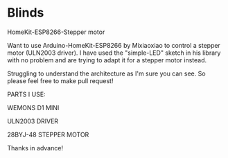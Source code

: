 # Blinds
HomeKit-ESP8266-Stepper motor

Want to use Arduino-HomeKit-ESP8266 by Mixiaoxiao to control a stepper motor (ULN2003 driver).
I have used the "simple-LED" sketch in his library with no problem and are trying to adapt it for a stepper motor instead.

Struggling to understand the architecture as I'm sure you can see. 
So please feel free to make pull request! 

PARTS I USE:

WEMONS D1 MINI

ULN2003 DRIVER

28BYJ-48 STEPPER MOTOR

Thanks in advance!
